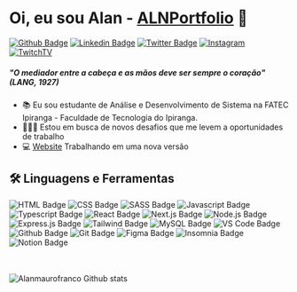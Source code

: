 # **Oi, eu sou Alan - [ALNPortfolio][website]** 👋

[![Github Badge](https://img.shields.io/badge/GitHub-100000?style=for-the-badge&logo=github&logoColor=white)](https://github.com/alnmaurofranco)
[![Linkedin Badge](https://img.shields.io/badge/ALAN_MAURO_FRANCO-0077B5?style=for-the-badge&logo=linkedin&logoColor=white)](https://www.linkedin.com/in/alan-mauro-franco/)
[![Twitter Badge](https://img.shields.io/badge/ALN__MAUROFRANCO-1DA1F2?style=for-the-badge&logo=twitter&logoColor=white)](https://twitter.com/aln_maurofranco)
[![Instagram](https://img.shields.io/badge/ALN__MAUROFRANCO-E4405F?style=for-the-badge&logo=instagram&logoColor=white)](https://www.instagram.com/aln_maurofranco/)
[![TwitchTV](https://img.shields.io/badge/ALLANHPS-9146FF?style=for-the-badge&logo=twitch&logoColor=white)](https://www.twitch.tv/allanhps)


##### *"O mediador entre a cabeça e as mãos deve ser sempre o coração" (LANG, 1927)*

- 📚 Eu sou estudante de Análise e Desenvolvimento de Sistema na FATEC Ipiranga - Faculdade de Tecnologia do Ipiranga.
- 👨🏼‍💻 Estou em busca de novos desafios que me levem a oportunidades de trabalho
- 💻 [Website] Trabalhando em uma nova versão

## 🛠️ Linguagens e Ferramentas

![HTML Badge](https://img.shields.io/badge/HTML5-E34F26?style=for-the-badge&logo=html5&logoColor=white)
![CSS Badge](https://img.shields.io/badge/CSS3-1572B6?style=for-the-badge&logo=css3&logoColor=white)
![SASS Badge](https://img.shields.io/badge/Sass-CC6699?style=for-the-badge&logo=sass&logoColor=white)
![Javascript Badge](https://img.shields.io/badge/JavaScript-F7DF1E?style=for-the-badge&logo=javascript&logoColor=black)
![Typescript Badge](https://img.shields.io/badge/TypeScript-007ACC?style=for-the-badge&logo=typescript&logoColor=white)
![React Badge](https://img.shields.io/badge/React-20232A?style=for-the-badge&logo=react&logoColor=61DAFB)
![Next.js Badge](https://img.shields.io/badge/next.js-000000?style=for-the-badge&logo=nextdotjs&logoColor=white)
![Node.js Badge](https://img.shields.io/badge/Node.js-339933?style=for-the-badge&logo=nodedotjs&logoColor=white)
![Express.js Badge](https://img.shields.io/badge/Express.js-000000?style=for-the-badge&logo=express&logoColor=white)
![Tailwind Badge](https://img.shields.io/badge/Tailwind_CSS-38B2AC?style=for-the-badge&logo=tailwind-css&logoColor=white)
![MySQL Badge](https://img.shields.io/badge/MySQL-00000F?style=for-the-badge&logo=mysql&logoColor=white)
![VS Code Badge](https://img.shields.io/badge/Visual_Studio_Code-0078D4?style=for-the-badge&logo=visual%20studio%20code&logoColor=white)
![Github Badge](https://img.shields.io/badge/GitHub-100000?style=for-the-badge&logo=github&logoColor=white)
![Git Badge](https://img.shields.io/badge/Git-F05032?style=for-the-badge&logo=git&logoColor=white)
![Figma Badge](https://img.shields.io/badge/Figma-F24E1E?style=for-the-badge&logo=figma&logoColor=white)
![Insomnia Badge](https://img.shields.io/badge/Insomnia-5849be?style=for-the-badge&logo=Insomnia&logoColor=white)
![Notion Badge](https://img.shields.io/badge/Notion-000000?style=for-the-badge&logo=notion&logoColor=white)

<br/>  
<br/>

<img alt="Alanmaurofranco Github stats" src="https://github-readme-stats.vercel.app/api?username=alnmaurofranco&theme=dracula&show_icons=true&hide_border=true" />

[website]: https://alnmaurofranco.github.io/
